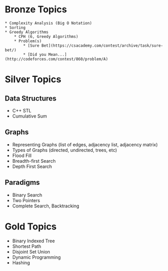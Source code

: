 # Bronze Topics

	* Complexity Analysis (Big O Notation)
	* Sorting
	* Greedy Algorithms
	    * CPH (6, Greedy Algorithms)
	    * Problem(s)
	        * [Sure Bet](https://csacademy.com/contest/archive/task/sure-bet/)
	        * [Did you Mean...](http://codeforces.com/contest/860/problem/A)

# Silver Topics

## Data Structures
  * C++ STL
  * Cumulative Sum

## Graphs
  * Representing Graphs (list of edges, adjacency list, adjacency matrix)
  * Types of Graphs (directed, undirected, trees, etc)
  * Flood Fill
  * Breadth-first Search
  * Depth First Search

## Paradigms
  * Binary Search
  * Two Pointers 
  * Complete Search, Backtracking

# Gold Topics

  * Binary Indexed Tree
  * Shortest Path
  * Disjoint Set Union
  * Dynamic Programming
  * Hashing